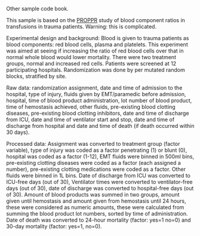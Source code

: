 Other sample code book.

This sample is based on the [PROPPR](https://clinicaltrials.gov/ct2/show/NCT01545232?term=PROPPr&rank=1) study of blood component ratios in transfusions in trauma patients. Warning: this is complicated.

Experimental design and background: Blood is given to trauma patients as blood components: red blood cells, plasma and platelets. This experiment was aimed at seeing if increasing the ratio of red blood cells over that in normal whole blood would lower mortality. There were two treatment groups, normal and increased red cells. Patients were screened at 12 participating hospitals. Randomization was done by per mutated random blocks, stratified by site.

Raw data: randomization assignment, date and time of admission to the hospital, type of injury, fluids given by EMT/paramedic before admission, hospital, time of blood product administration, lot number of blood product, time of hemostasis achieved, other fluids, pre-existing blood clotting diseases, pre-existing blood clotting inhibitors, date and time of discharge from ICU, date and time of ventilator start and stop, date and time of discharge from hospital and date and time of death (if death occurred within 30 days).

Processed data: Assignment was converted to treatment group (factor variable), type of injury was coded as a factor penetrating (1) or blunt (0), hospital was coded as a factor (1-12), EMT fluids were binned in 500ml bins, pre-existing clotting diseases were coded as a factor (each assigned a number), pre-existing clotting medications were coded as a factor. Other fluids were binned in 1L bins. Date of discharge from ICU was converted to ICU-free days (out of 30), Ventilator times were converted to ventilator-free days (out of 30), date of discharge was converted to hospital-free days (out of 30). Amount of blood products was summed in two groups, amount given until hemostasis and amount given from hemostasis until 24 hours, these were considered as numeric amounts, these were calculated from summing the blood product lot numbers, sorted by time of administration. Date of death was converted to 24-hour mortality (factor: yes=1 no=0) and 30-day mortality (factor: yes=1, no=0).
